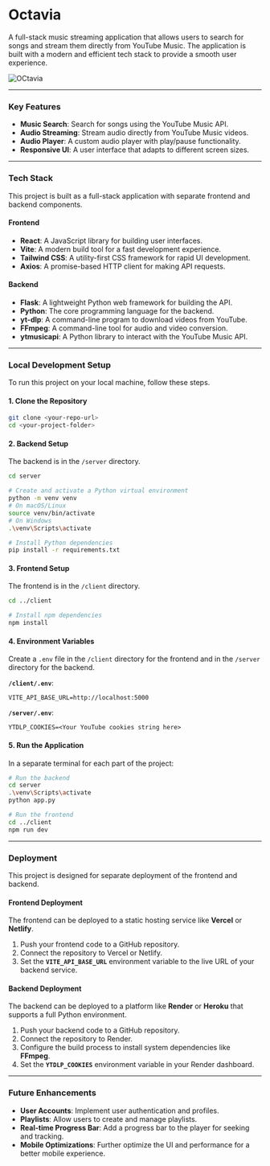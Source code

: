 # Octavia

A full-stack music streaming application that allows users to search for songs and stream them directly from YouTube Music. The application is built with a modern and efficient tech stack to provide a smooth user experience.

![OCtavia](https://github.com/user-attachments/assets/dc21ea7c-d71c-43c4-9811-3cd0b7a03825)

-----

### Key Features

  * **Music Search**: Search for songs using the YouTube Music API.
  * **Audio Streaming**: Stream audio directly from YouTube Music videos.
  * **Audio Player**: A custom audio player with play/pause functionality.
  * **Responsive UI**: A user interface that adapts to different screen sizes.

-----

### Tech Stack

This project is built as a full-stack application with separate frontend and backend components.

#### Frontend

  * **React**: A JavaScript library for building user interfaces.
  * **Vite**: A modern build tool for a fast development experience.
  * **Tailwind CSS**: A utility-first CSS framework for rapid UI development.
  * **Axios**: A promise-based HTTP client for making API requests.

#### Backend

  * **Flask**: A lightweight Python web framework for building the API.
  * **Python**: The core programming language for the backend.
  * **yt-dlp**: A command-line program to download videos from YouTube.
  * **FFmpeg**: A command-line tool for audio and video conversion.
  * **ytmusicapi**: A Python library to interact with the YouTube Music API.

-----

### Local Development Setup

To run this project on your local machine, follow these steps.

#### 1\. Clone the Repository

```bash
git clone <your-repo-url>
cd <your-project-folder>
```

#### 2\. Backend Setup

The backend is in the `/server` directory.

```bash
cd server

# Create and activate a Python virtual environment
python -m venv venv
# On macOS/Linux
source venv/bin/activate
# On Windows
.\venv\Scripts\activate

# Install Python dependencies
pip install -r requirements.txt
```

#### 3\. Frontend Setup

The frontend is in the `/client` directory.

```bash
cd ../client

# Install npm dependencies
npm install
```

#### 4\. Environment Variables

Create a `.env` file in the `/client` directory for the frontend and in the `/server` directory for the backend.

**`/client/.env`**:

```
VITE_API_BASE_URL=http://localhost:5000
```

**`/server/.env`**:

```
YTDLP_COOKIES=<Your YouTube cookies string here>
```

#### 5\. Run the Application

In a separate terminal for each part of the project:

```bash
# Run the backend
cd server
.\venv\Scripts\activate
python app.py

# Run the frontend
cd ../client
npm run dev
```

-----

### Deployment

This project is designed for separate deployment of the frontend and backend.

#### Frontend Deployment

The frontend can be deployed to a static hosting service like **Vercel** or **Netlify**.

1.  Push your frontend code to a GitHub repository.
2.  Connect the repository to Vercel or Netlify.
3.  Set the **`VITE_API_BASE_URL`** environment variable to the live URL of your backend service.

#### Backend Deployment

The backend can be deployed to a platform like **Render** or **Heroku** that supports a full Python environment.

1.  Push your backend code to a GitHub repository.
2.  Connect the repository to Render.
3.  Configure the build process to install system dependencies like **FFmpeg**.
4.  Set the **`YTDLP_COOKIES`** environment variable in your Render dashboard.

-----

### Future Enhancements

  * **User Accounts**: Implement user authentication and profiles.
  * **Playlists**: Allow users to create and manage playlists.
  * **Real-time Progress Bar**: Add a progress bar to the player for seeking and tracking.
  * **Mobile Optimizations**: Further optimize the UI and performance for a better mobile experience.
